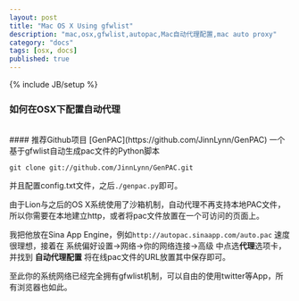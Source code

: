 ```yaml
---
layout: post
title: "Mac OS X Using gfwlist"
description: "mac,osx,gfwlist,autopac,Mac自动代理配置,mac auto proxy"
category: "docs"
tags: [osx, docs]
published: true
---
```


{% include JB/setup %}

### 如何在OSX下配置自动代理
<br />
#### 推荐Github项目 [GenPAC](https://github.com/JinnLynn/GenPAC)
一个基于gfwlist自动生成pac文件的Python脚本
<br />

`git clone git://github.com/JinnLynn/GenPAC.git`  

并且配置config.txt文件，之后`./genpac.py`即可。

由于Lion与之后的OS X系统使用了沙箱机制，自动代理不再支持本地PAC文件，所以你需要在本地建立http，或者将pac文件放置在一个可访问的页面上。


我把他放在Sina App Engine，例如`http://autopac.sinaapp.com/auto.pac` 速度很理想，接着在 系统偏好设置->网络->你的网络连接->高级 中点选**代理**选项卡，并找到 **自动代理配置** 将在线pac文件的URL放置其中保存即可。

至此你的系统网络已经完全拥有gfwlist机制，可以自由的使用twitter等App，所有浏览器也如此。
